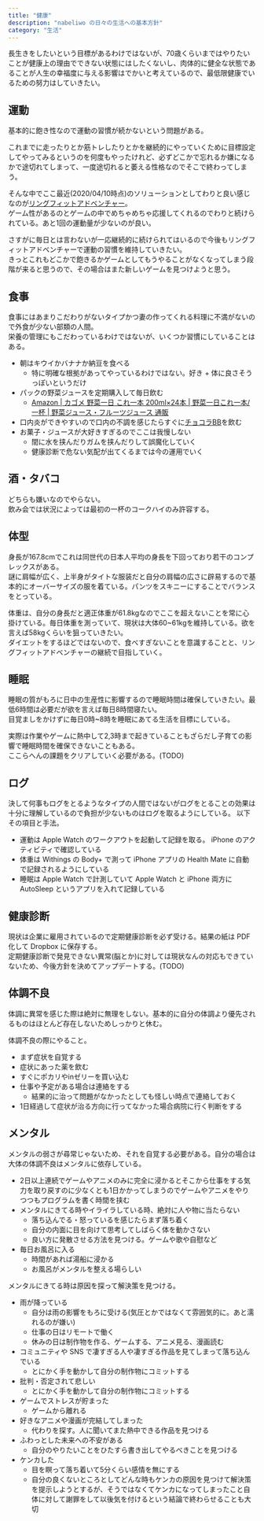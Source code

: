 ```yaml
---
title: "健康"
description: "nabeliwo の日々の生活への基本方針"
category: "生活"
---
```


長生きをしたいという目標があるわけではないが、70歳くらいまではやりたいことが健康上の理由でできない状態にはしたくないし、肉体的に健全な状態であることが人生の幸福度に与える影響はでかいと考えているので、最低限健康でいるための努力はしていきたい。

## 運動

基本的に飽き性なので運動の習慣が続かないという問題がある。

これまでに走ったりとか筋トレしたりとかを継続的にやっていくために目標設定してやってみるというのを何度もやったけれど、必ずどこかで忘れるか嫌になるかで途切れてしまって、一度途切れると萎える性格なのでそこで終わってしまう。

そんな中でここ最近(2020/04/10時点)のソリューションとしてわりと良い感じなのが<a href="https://www.nintendo.co.jp/ring" target="_blank" rel="nofollow noopener noreferrer">リングフィットアドベンチャー</a>。  
ゲーム性があるのとゲームの中でめちゃめちゃ応援してくれるのでわりと続けられている。あと1回の運動量が少ないのが良い。

さすがに毎日とは言わないが一応継続的に続けられてはいるので今後もリングフィットアドベンチャーで運動の習慣を維持していきたい。  
きっとこれもどこかで飽きるかゲームとしてもうやることがなくなってしまう段階が来ると思うので、その場合はまた新しいゲームを見つけようと思う。

## 食事

食事にはあまりこだわりがないタイプかつ妻の作ってくれる料理に不満がないので外食が少ない部類の人間。  
栄養の管理にもこだわっているわけではないが、いくつか習慣にしていることはある。

- 朝はキウイかバナナか納豆を食べる
  - 特に明確な根拠があってやっているわけではない。好き + 体に良さそうっぽいというだけ
- パックの野菜ジュースを定期購入して毎日飲む
  - <a href="https://www.nintendo.co.jp/ring" target="_blank" rel="nofollow noopener noreferrer">Amazon | カゴメ 野菜一日 これ一本 200ml×24本 | 野菜一日これ一本/一杯 | 野菜ジュース・フルーツジュース 通販</a>
- 口内炎ができやすいので口内の不調を感じたらすぐに<a href="https://www.chocola.com/index.html" target="_blank" rel="nofollow noopener noreferrer">チョコラBB</a>を飲む
- お菓子・ジュースが大好きすぎるのでここは我慢しない
  - 間に水を挟んだりガムを挟んだりして誤魔化していく
  - 健康診断で危ない気配が出てくるまでは今の運用でいく

## 酒・タバコ

どちらも嫌いなのでやらない。  
飲み会では状況によっては最初の一杯のコークハイのみ許容する。

## 体型

身長が167.8cmでこれは同世代の日本人平均の身長を下回っており若干のコンプレックスがある。  
謎に肩幅が広く、上半身がタイトな服装だと自分の肩幅の広さに辟易するので基本的にオーバーサイズの服を着ている。パンツをスキニーにすることでバランスをとっている。

体重は、自分の身長だと適正体重が61.8kgなのでここを超えないことを常に心掛けている。毎日体重を測っていて、現状は大体60~61kgを維持している。欲を言えば58kgくらいを狙っていきたい。  
ダイエットをするほどではないので、食べすぎないことを意識することと、リングフィットアドベンチャーの継続で目指していく。

## 睡眠

睡眠の質がもろに日中の生産性に影響するので睡眠時間は確保していきたい。最低6時間は必要だが欲を言えば毎日8時間寝たい。  
目覚ましをかけずに毎日0時~8時を睡眠にあてる生活を目標にしている。

実際は作業やゲームに熱中して2,3時まで起きていることもざらだし子育ての影響で睡眠時間を確保できないこともある。  
ここらへんの課題をクリアしていく必要がある。(TODO)

## ログ

決して何事もログをとるようなタイプの人間ではないがログをとることの効果は十分に理解しているので負担が少ないものはログを取るようにしている。
以下その項目と手法。

- 運動は Apple Watch のワークアウトを起動して記録を取る。 iPhone のアクティビティで確認している
- 体重は Withings の Body+ で測って iPhone アプリの Health Mate に自動で記録されるようにしている
- 睡眠は Apple Watch で計測していて Apple Watch と iPhone 両方に AutoSleep というアプリを入れて記録している

## 健康診断

現状は企業に雇用されているので定期健康診断を必ず受ける。結果の紙は PDF 化して Dropbox に保存する。  
定期健康診断で発見できない異常(脳とか)に対しては現状なんの対応もできていないため、今後方針を決めてアップデートする。(TODO)

## 体調不良

体調に異常を感じた際は絶対に無理をしない。基本的に自分の体調より優先されるものはほとんど存在しないためしっかりと休む。

体調不良の際にやること。

- まず症状を自覚する
- 症状にあった薬を飲む
- すぐにポカリやinゼリーを買い込む
- 仕事や予定がある場合は連絡をする
  - 結果的に治って問題がなかったとしても怪しい時点で連絡しておく
- 1日経過して症状が治る方向に行ってなかった場合病院に行く判断をする

## メンタル

メンタルの弱さが尋常じゃないため、それを自覚する必要がある。自分の場合は大体の体調不良はメンタルに依存している。

- 2日以上連続でゲームやアニメのみに完全に浸かるとそこから仕事をする気力を取り戻すのに少なくとも1日かかってしまうのでゲームやアニメをやりつつもプログラムを書く時間を挟む
- メンタルにきてる時やイライラしている時、絶対に人や物に当たらない
  - 落ち込んでる・怒っているを感じたらまず落ち着く
  - 自分の内面に目を向けて思考してしばらく体を動かさない
  - 良い方に発散させる方法を見つける。ゲームや歌や自慰など
- 毎日お風呂に入る
  - 時間があれば湯船に浸かる
  - お風呂がメンタルを整える場らしい

メンタルにきてる時は原因を探って解決策を見つける。

- 雨が降っている
  - 自分は雨の影響をもろに受ける(気圧とかではなくて雰囲気的に。あと濡れるのが嫌い)
  - 仕事の日はリモートで働く
  - 休みの日は制作物を作る、ゲームする、アニメ見る、漫画読む
- コミュニティや SNS で凄すぎる人や凄すぎる作品を見てしまって落ち込んでいる
  - とにかく手を動かして自分の制作物にコミットする
- 批判・否定されて悲しい
  - とにかく手を動かして自分の制作物にコミットする
- ゲームでストレスが貯まった
  - ゲームから離れる
- 好きなアニメや漫画が完結してしまった
  - 代わりを探す。人に聞いてまた熱中できる作品を見つける
- ふわっとした未来への不安がある
  - 自分のやりたいことをひたすら書き出してやるべきことを見つける
- ケンカした
  - 目を瞑って落ち着いて5分くらい感情を無にする
  - 自分の良くないところとしてどんな時もケンカの原因を見つけて解決策を提示しようとするが、そうではなくてケンカになってしまったこと自体に対して謝罪をして以後気を付けるという結論で終わらせることも大切
